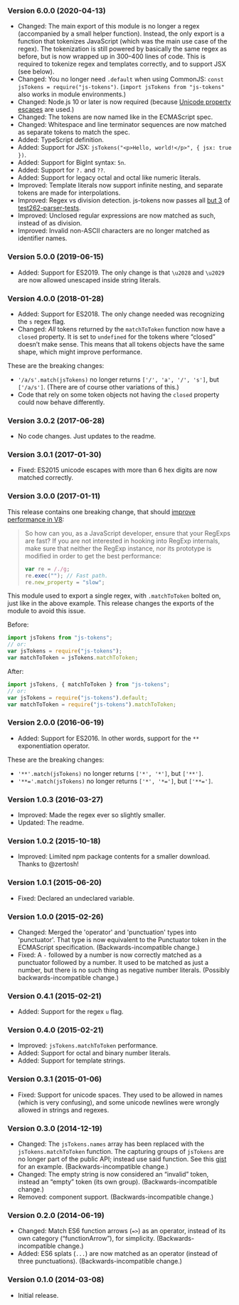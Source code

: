 ### Version 6.0.0 (2020-04-13)

- Changed: The main export of this module is no longer a regex (accompanied by a small helper function). Instead, the only export is a function that tokenizes JavaScript (which was the main use case of the regex). The tokenization is still powered by basically the same regex as before, but is now wrapped up in 300–400 lines of code. This is required to tokenize regex and templates correctly, and to support JSX (see below).
- Changed: You no longer need `.default` when using CommonJS: `const jsTokens = require("js-tokens")`. (`import jsTokens from "js-tokens"` also works in module environments.)
- Changed: Node.js 10 or later is now required (because [Unicode property escapes] are used.)
- Changed: The tokens are now named like in the ECMAScript spec.
- Changed: Whitespace and line terminator sequences are now matched as separate tokens to match the spec.
- Added: TypeScript definition.
- Added: Support for JSX: `jsTokens("<p>Hello, world!</p>", { jsx: true })`.
- Added: Support for BigInt syntax: `5n`.
- Added: Support for `?.` and `??`.
- Added: Support for legacy octal and octal like numeric literals.
- Improved: Template literals now support infinite nesting, and separate tokens are made for interpolations.
- Improved: Regex vs division detection. js-tokens now passes all [but 3][edge-cases] of [test262-parser-tests].
- Improved: Unclosed regular expressions are now matched as such, instead of as division.
- Improved: Invalid non-ASCII characters are no longer matched as identifier names.

### Version 5.0.0 (2019-06-15)

- Added: Support for ES2019. The only change is that `\u2028` and `\u2029` are now allowed unescaped inside string literals.

### Version 4.0.0 (2018-01-28)

- Added: Support for ES2018. The only change needed was recognizing the `s` regex flag.
- Changed: _All_ tokens returned by the `matchToToken` function now have a `closed` property. It is set to `undefined` for the tokens where “closed” doesn’t make sense. This means that all tokens objects have the same shape, which might improve performance.

These are the breaking changes:

- `'/a/s'.match(jsTokens)` no longer returns `['/', 'a', '/', 's']`, but `['/a/s']`. (There are of course other variations of this.)
- Code that rely on some token objects not having the `closed` property could now behave differently.

### Version 3.0.2 (2017-06-28)

- No code changes. Just updates to the readme.

### Version 3.0.1 (2017-01-30)

- Fixed: ES2015 unicode escapes with more than 6 hex digits are now matched correctly.

### Version 3.0.0 (2017-01-11)

This release contains one breaking change, that should [improve performance in V8][v8-perf]:

> So how can you, as a JavaScript developer, ensure that your RegExps are fast? If you are not interested in hooking into RegExp internals, make sure that neither the RegExp instance, nor its prototype is modified in order to get the best performance:
>
> ```js
> var re = /./g;
> re.exec(""); // Fast path.
> re.new_property = "slow";
> ```

This module used to export a single regex, with `.matchToToken` bolted on, just like in the above example. This release changes the exports of the module to avoid this issue.

Before:

```js
import jsTokens from "js-tokens";
// or:
var jsTokens = require("js-tokens");
var matchToToken = jsTokens.matchToToken;
```

After:

```js
import jsTokens, { matchToToken } from "js-tokens";
// or:
var jsTokens = require("js-tokens").default;
var matchToToken = require("js-tokens").matchToToken;
```

[v8-perf]: http://v8project.blogspot.se/2017/01/speeding-up-v8-regular-expressions.html

### Version 2.0.0 (2016-06-19)

- Added: Support for ES2016. In other words, support for the `**` exponentiation operator.

These are the breaking changes:

- `'**'.match(jsTokens)` no longer returns `['*', '*']`, but `['**']`.
- `'**='.match(jsTokens)` no longer returns `['*', '*=']`, but `['**=']`.

### Version 1.0.3 (2016-03-27)

- Improved: Made the regex ever so slightly smaller.
- Updated: The readme.

### Version 1.0.2 (2015-10-18)

- Improved: Limited npm package contents for a smaller download. Thanks to @zertosh!

### Version 1.0.1 (2015-06-20)

- Fixed: Declared an undeclared variable.

### Version 1.0.0 (2015-02-26)

- Changed: Merged the 'operator' and 'punctuation' types into 'punctuator'. That type is now equivalent to the Punctuator token in the ECMAScript specification. (Backwards-incompatible change.)
- Fixed: A `-` followed by a number is now correctly matched as a punctuator followed by a number. It used to be matched as just a number, but there is no such thing as negative number literals. (Possibly backwards-incompatible change.)

### Version 0.4.1 (2015-02-21)

- Added: Support for the regex `u` flag.

### Version 0.4.0 (2015-02-21)

- Improved: `jsTokens.matchToToken` performance.
- Added: Support for octal and binary number literals.
- Added: Support for template strings.

### Version 0.3.1 (2015-01-06)

- Fixed: Support for unicode spaces. They used to be allowed in names (which is very confusing), and some unicode newlines were wrongly allowed in strings and regexes.

### Version 0.3.0 (2014-12-19)

- Changed: The `jsTokens.names` array has been replaced with the `jsTokens.matchToToken` function. The capturing groups of `jsTokens` are no longer part of the public API; instead use said function. See this [gist] for an example. (Backwards-incompatible change.)
- Changed: The empty string is now considered an “invalid” token, instead an “empty” token (its own group). (Backwards-incompatible change.)
- Removed: component support. (Backwards-incompatible change.)

[gist]: https://gist.github.com/lydell/be49dbf80c382c473004

### Version 0.2.0 (2014-06-19)

- Changed: Match ES6 function arrows (`=>`) as an operator, instead of its own category (“functionArrow”), for simplicity. (Backwards-incompatible change.)
- Added: ES6 splats (`...`) are now matched as an operator (instead of three punctuations). (Backwards-incompatible change.)

### Version 0.1.0 (2014-03-08)

- Initial release.

[edge-cases]: https://github.com/lydell/js-tokens/blob/0db8dbbfad9aa2ed1c94370c9632ce682c224bf8/README.md#known-errors
[test262-parser-tests]: https://github.com/tc39/test262-parser-tests
[unicode property escapes]: https://developer.mozilla.org/en-US/docs/Web/JavaScript/Guide/Regular_Expressions/Unicode_Property_Escapes
